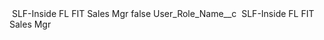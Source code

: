 <?xml version="1.0" encoding="UTF-8"?>
<CustomMetadata xmlns="http://soap.sforce.com/2006/04/metadata" xmlns:xsi="http://www.w3.org/2001/XMLSchema-instance" xmlns:xsd="http://www.w3.org/2001/XMLSchema">
    <label> SLF-Inside FL FIT Sales Mgr</label>
    <protected>false</protected>
    <values>
        <field>User_Role_Name__c</field>
        <value xsi:type="xsd:string"> SLF-Inside FL FIT Sales Mgr</value>
    </values>
</CustomMetadata>
